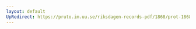 ```yaml
---
layout: default
UpRedirect: https://pruto.im.uu.se/riksdagen-records-pdf/1868/prot-1868--ak--310/prot-1868--ak--310_002.pdf
---
```


